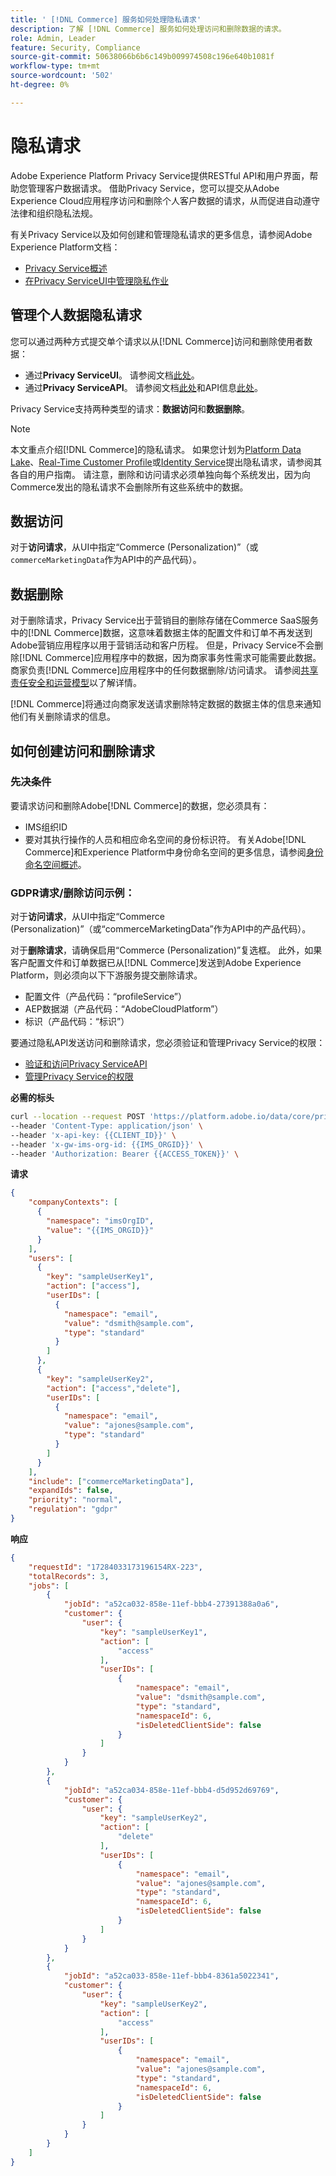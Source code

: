 ```yaml
---
title: ' [!DNL Commerce] 服务如何处理隐私请求'
description: 了解 [!DNL Commerce] 服务如何处理访问和删除数据的请求。
role: Admin, Leader
feature: Security, Compliance
source-git-commit: 50638066b6b6c149b009974508c196e640b1081f
workflow-type: tm+mt
source-wordcount: '502'
ht-degree: 0%

---
```


# 隐私请求

Adobe Experience Platform Privacy Service提供RESTful API和用户界面，帮助您管理客户数据请求。 借助Privacy Service，您可以提交从Adobe Experience Cloud应用程序访问和删除个人客户数据的请求，从而促进自动遵守法律和组织隐私法规。

有关Privacy Service以及如何创建和管理隐私请求的更多信息，请参阅Adobe Experience Platform文档：

* [Privacy Service概述](https://experienceleague.adobe.com/en/docs/experience-platform/privacy/home)
* [在Privacy ServiceUI中管理隐私作业](https://experienceleague.adobe.com/en/docs/experience-platform/privacy/ui/user-guide)

## 管理个人数据隐私请求

您可以通过两种方式提交单个请求以从[!DNL Commerce]访问和删除使用者数据：

* 通过&#x200B;**Privacy ServiceUI**。 请参阅文档[此处](https://experienceleague.adobe.com/en/docs/experience-platform/privacy/ui/user-guide#_blank)。
* 通过&#x200B;**Privacy ServiceAPI**。 请参阅文档[此处](https://developer.adobe.com/experience-platform-apis/references/privacy-service/#_blank)和API信息[此处](https://developer.adobe.com/experience-platform-apis/#_blank)。

Privacy Service支持两种类型的请求：**数据访问**&#x200B;和&#x200B;**数据删除**。

>[!NOTE]
>
>本文重点介绍[!DNL Commerce]的隐私请求。 如果您计划为[Platform Data Lake](https://experienceleague.adobe.com/en/docs/experience-platform/catalog/privacy)、[Real-Time Customer Profile](https://experienceleague.adobe.com/en/docs/experience-platform/profile/privacy)或[Identity Service](https://experienceleague.adobe.com/en/docs/experience-platform/identity/privacy)提出隐私请求，请参阅其各自的用户指南。 请注意，删除和访问请求必须单独向每个系统发出，因为向Commerce发出的隐私请求不会删除所有这些系统中的数据。

## 数据访问

对于&#x200B;**访问请求**，从UI中指定“Commerce (Personalization)”（或`commerceMarketingData`作为API中的产品代码）。

## 数据删除

对于删除请求，Privacy Service出于营销目的删除存储在Commerce SaaS服务中的[!DNL Commerce]数据，这意味着数据主体的配置文件和订单不再发送到Adobe营销应用程序以用于营销活动和客户历程。 但是，Privacy Service不会删除[!DNL Commerce]应用程序中的数据，因为商家事务性需求可能需要此数据。 商家负责[!DNL Commerce]应用程序中的任何数据删除/访问请求。 请参阅[共享责任安全和运营模型](https://experienceleague.adobe.com/en/docs/commerce-operations/security-and-compliance/shared-responsibility)以了解详情。

[!DNL Commerce]将通过向商家发送请求删除特定数据的数据主体的信息来通知他们有关删除请求的信息。

## 如何创建访问和删除请求

### 先决条件

要请求访问和删除Adobe[!DNL Commerce]的数据，您必须具有：

* IMS组织ID
* 要对其执行操作的人员和相应命名空间的身份标识符。 有关Adobe[!DNL Commerce]和Experience Platform中身份命名空间的更多信息，请参阅[身份命名空间概述](https://experienceleague.adobe.com/zh-hans/docs/experience-platform/identity/features/namespaces)。

### GDPR请求/删除访问示例：

对于&#x200B;**访问请求**，从UI中指定“Commerce (Personalization)”（或“commerceMarketingData”作为API中的产品代码）。

对于&#x200B;**删除请求**，请确保启用“Commerce (Personalization)”复选框。 此外，如果客户配置文件和订单数据已从[!DNL Commerce]发送到Adobe Experience Platform，则必须向以下下游服务提交删除请求。

* 配置文件（产品代码：“profileService”）
* AEP数据湖（产品代码：“AdobeCloudPlatform”）
* 标识（产品代码：“标识”）

要通过隐私API发送访问和删除请求，您必须验证和管理Privacy Service的权限：

* [验证和访问Privacy ServiceAPI](https://experienceleague.adobe.com/en/docs/experience-platform/privacy/api/getting-started)
* [管理Privacy Service的权限](https://experienceleague.adobe.com/en/docs/experience-platform/privacy/permissions)

**必需的标头**

```bash
curl --location --request POST 'https://platform.adobe.io/data/core/privacy/jobs' \
--header 'Content-Type: application/json' \
--header 'x-api-key: {{CLIENT_ID}}' \
--header 'x-gw-ims-org-id: {{IMS_ORGID}}' \
--header 'Authorization: Bearer {{ACCESS_TOKEN}}' \
```

**请求**

```json
{
    "companyContexts": [
      {
        "namespace": "imsOrgID",
        "value": "{{IMS_ORGID}}"
      }
    ],
    "users": [
      {
        "key": "sampleUserKey1",
        "action": ["access"],
        "userIDs": [
          {
            "namespace": "email",
            "value": "dsmith@sample.com",
            "type": "standard"
          }
        ]
      },
      {
        "key": "sampleUserKey2",
        "action": ["access","delete"],
        "userIDs": [
          {
            "namespace": "email",
            "value": "ajones@sample.com",
            "type": "standard"
          }
        ]
      }
    ],
    "include": ["commerceMarketingData"],
    "expandIds": false,
    "priority": "normal",
    "regulation": "gdpr"
}
```

**响应**

```json
{
    "requestId": "17284033173196154RX-223",
    "totalRecords": 3,
    "jobs": [
        {
            "jobId": "a52ca032-858e-11ef-bbb4-27391388a0a6",
            "customer": {
                "user": {
                    "key": "sampleUserKey1",
                    "action": [
                        "access"
                    ],
                    "userIDs": [
                        {
                            "namespace": "email",
                            "value": "dsmith@sample.com",
                            "type": "standard",
                            "namespaceId": 6,
                            "isDeletedClientSide": false
                        }
                    ]
                }
            }
        },
        {
            "jobId": "a52ca034-858e-11ef-bbb4-d5d952d69769",
            "customer": {
                "user": {
                    "key": "sampleUserKey2",
                    "action": [
                        "delete"
                    ],
                    "userIDs": [
                        {
                            "namespace": "email",
                            "value": "ajones@sample.com",
                            "type": "standard",
                            "namespaceId": 6,
                            "isDeletedClientSide": false
                        }
                    ]
                }
            }
        },
        {
            "jobId": "a52ca033-858e-11ef-bbb4-8361a5022341",
            "customer": {
                "user": {
                    "key": "sampleUserKey2",
                    "action": [
                        "access"
                    ],
                    "userIDs": [
                        {
                            "namespace": "email",
                            "value": "ajones@sample.com",
                            "type": "standard",
                            "namespaceId": 6,
                            "isDeletedClientSide": false
                        }
                    ]
                }
            }
        }
    ]
}
```
